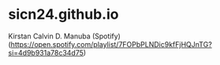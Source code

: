 # sicn24.github.io
Kirstan Calvin D. Manuba
(Spotify) (https://open.spotify.com/playlist/7FOPbPLNDic9kfFjHQJnTG?si=4d9b931a78c34d75)
